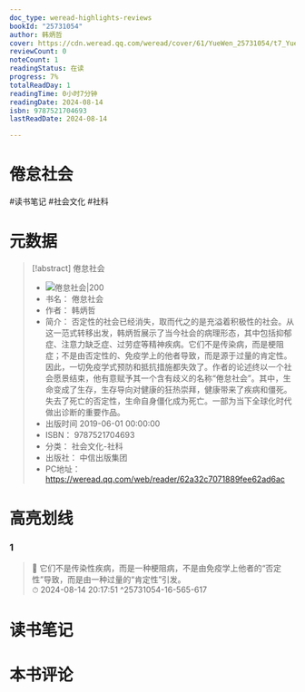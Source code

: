 ```yaml
---
doc_type: weread-highlights-reviews
bookId: "25731054"
author: 韩炳哲
cover: https://cdn.weread.qq.com/weread/cover/61/YueWen_25731054/t7_YueWen_25731054.jpg
reviewCount: 0
noteCount: 1
readingStatus: 在读
progress: 7%
totalReadDay: 1
readingTime: 0小时7分钟
readingDate: 2024-08-14
isbn: 9787521704693
lastReadDate: 2024-08-14

---
```


# 倦怠社会


#读书笔记 #社会文化 #社科

# 元数据
> [!abstract] 倦怠社会
> - ![ 倦怠社会|200](https://cdn.weread.qq.com/weread/cover/61/YueWen_25731054/t7_YueWen_25731054.jpg)
> - 书名： 倦怠社会
> - 作者： 韩炳哲
> - 简介： 否定性的社会已经消失，取而代之的是充溢着积极性的社会。从这一范式转移出发，韩炳哲展示了当今社会的病理形态，其中包括抑郁症、注意力缺乏症、过劳症等精神疾病。它们不是传染病，而是梗阻症；不是由否定性的、免疫学上的他者导致，而是源于过量的肯定性。因此，一切免疫学式预防和抵抗措施都失效了。作者的论述终以一个社会愿景结束，他有意赋予其一个含有歧义的名称“倦怠社会”。其中，生命变成了生存，生存导向对健康的狂热崇拜，健康带来了疾病和僵死。失去了死亡的否定性，生命自身僵化成为死亡。一部为当下全球化时代做出诊断的重要作品。
> - 出版时间 2019-06-01 00:00:00
> - ISBN： 9787521704693
> - 分类： 社会文化-社科
> - 出版社： 中信出版集团
> - PC地址：https://weread.qq.com/web/reader/62a32c7071889fee62ad6ac

# 高亮划线


### 1

> 📌 它们不是传染性疾病，而是一种梗阻病，不是由免疫学上他者的“否定性”导致，而是由一种过量的“肯定性”引发。  
> ⏱ 2024-08-14 20:17:51 ^25731054-16-565-617



# 读书笔记




# 本书评论

